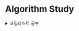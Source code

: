 # Algorithm Study
<details>
<summary>코딩테스트 공부</summary>

<br>

- 사용언어 : C언어, JAVA

- 사이트 : Programmers, Baekjoon
</details>

